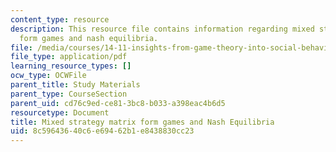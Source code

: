 ```yaml
---
content_type: resource
description: This resource file contains information regarding mixed strategy matrix
  form games and nash equilibria.
file: /media/courses/14-11-insights-from-game-theory-into-social-behavior-fall-2013/8c59643640c6e69462b1e8438830cc23_MIT14_11F13_Mixed_strategy.pdf
file_type: application/pdf
learning_resource_types: []
ocw_type: OCWFile
parent_title: Study Materials
parent_type: CourseSection
parent_uid: cd76c9ed-ce81-3bc8-b033-a398eac4b6d5
resourcetype: Document
title: Mixed strategy matrix form games and Nash Equilibria
uid: 8c596436-40c6-e694-62b1-e8438830cc23
---
```

